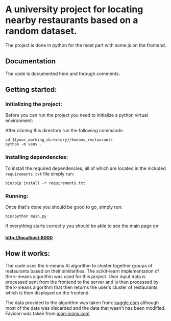 # A university project for locating nearby restaurants based on a random dataset.

The project is done in python for the most part with some js on the frontend.

## Documentation
The code is documented here and through comments.

## Getting started:
### Initializing the project:
Before you can run the project you need to initialize a python virtual environment:

After cloning this directory run the following commands:
```
cd ${your_working_directory}/kmeans_restaurants
python -m venv .
```

### Installing dependencies:
To install the required dependencies, all of which are located in the included 
`requirements.txt` file simply run:
```
bin/pip install -r requirements.txt
```

### Running:
Once that's done you should be good to go, simply run:
```
bin/python main.py
```

If everything starts correctly you should be able to see the main page on: 
#### [http://localhost:8000](http://localhost:8000)

## How it works:
The code uses the k-means AI algorithm to cluster together groups of restaurants
based on their similarities.
The scikit-learn implementation of the k-means algorithm was used for this project.
User input data is processed sent from the frontend to the server and is then 
processed by the k-means algorithm that then returns the user's cluster of restaurants,
which is then displayed on the frontend.

The data provided to the algorithm was taken from: [kaggle.com](https://www.kaggle.com/datasets/uciml/restaurant-data-with-consumer-ratings)
although most of the data was discarded and the data that wasn't has been modified.
Favicon was taken from [icon-icons.com](https://icon-icons.com/icon/catering-food-dinner/19332)
